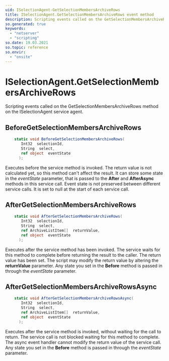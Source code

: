 ```yaml
---
uid: ISelectionAgent-GetSelectionMembersArchiveRows
title: ISelectionAgent.GetSelectionMembersArchiveRows event method
description: Scripting events called on the GetSelectionMembersArchiveRows method on the ISelectionAgent service agent.
so.generated: true
keywords:
  - "netserver"
  - "scripting"
so.date: 19.03.2021
so.topic: reference
so.envir:
  - "onsite"
---
```

# ISelectionAgent.GetSelectionMembersArchiveRows

Scripting events called on the <see cref='M:SuperOffice.CRM.Services.ISelectionAgent.GetSelectionMembersArchiveRows'>GetSelectionMembersArchiveRows</see> method on the <see cref='ISelectionAgent'>ISelectionAgent</see>  service agent.

## BeforeGetSelectionMembersArchiveRows
```cs
    static void BeforeGetSelectionMembersArchiveRows(
       Int32  selectionId,
       String  select,
       ref object  eventState
      );
```
Executes before the service method is invoked.
The return value is not calculated yet, so this method can't affect the result.
It can store some state in the *eventState* parameter, that is passed to the **After** and **AfterAsync** methods in this service call.
Event state is not preserved between different service calls. It is set to null at the start of each service call.
## AfterGetSelectionMembersArchiveRows
```cs
    static void AfterGetSelectionMembersArchiveRows(
       Int32  selectionId,
       String  select,
       ref ArchiveListItem[]  returnValue,
       ref object  eventState
      );
```
Executes after the service method has been invoked. The service waits for this method to complete before returning the result to the caller.
The return value has been set. The script may modify the return value by altering the **returnValue** parameter.
Any state you set in the **Before** method is passed in through the *eventState* parameter.
## AfterGetSelectionMembersArchiveRowsAsync
```cs
    static void AfterGetSelectionMembersArchiveRowsAsync(
       Int32  selectionId,
       String  select,
       ref ArchiveListItem[]  returnValue,
       ref object  eventState
      );
```
Executes after the service method is invoked, without waiting for the call to return.
The service call is not blocked waiting for this method to complete.
The async event handler cannot modify the return value of the service call.
Any state you set in the **Before** method is passed in through the *eventState* parameter.

